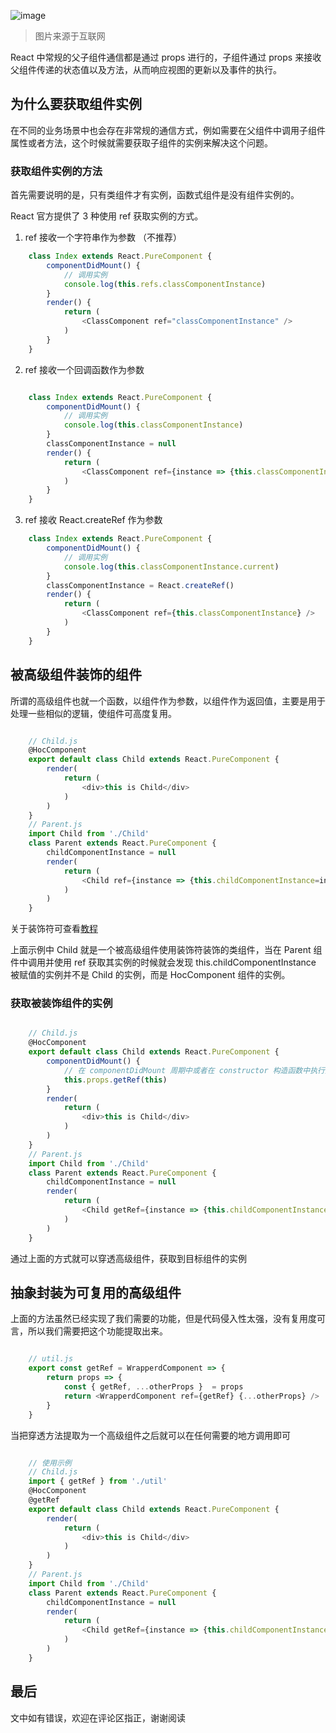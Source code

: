 ![image](https://user-gold-cdn.xitu.io/2019/5/13/16ab046534dedd67?w=2995&h=2250&f=jpeg&s=1545159)

> 图片来源于互联网

React 中常规的父子组件通信都是通过 props 进行的，子组件通过 props 来接收父组件传递的状态值以及方法，从而响应视图的更新以及事件的执行。

## 为什么要获取组件实例

在不同的业务场景中也会存在非常规的通信方式，例如需要在父组件中调用子组件属性或者方法，这个时候就需要获取子组件的实例来解决这个问题。

### 获取组件实例的方法

首先需要说明的是，只有类组件才有实例，函数式组件是没有组件实例的。

React 官方提供了 3 种使用 ref 获取实例的方式。

1. ref 接收一个字符串作为参数 （不推荐）

```js
    class Index extends React.PureComponent {
        componentDidMount() {
            // 调用实例
            console.log(this.refs.classComponentInstance)
        }
        render() {
            return (
                <ClassComponent ref="classComponentInstance" />
            )
        }
    }
```

2. ref 接收一个回调函数作为参数

```js

    class Index extends React.PureComponent {
        componentDidMount() {
            // 调用实例
            console.log(this.classComponentInstance)
        }
        classComponentInstance = null
        render() {
            return (
                <ClassComponent ref={instance => {this.classComponentInstance=instance}} />
            )
        }
    }
```

3. ref 接收 React.createRef 作为参数

```js
    class Index extends React.PureComponent {
        componentDidMount() {
            // 调用实例
            console.log(this.classComponentInstance.current)
        }
        classComponentInstance = React.createRef()
        render() {
            return (
                <ClassComponent ref={this.classComponentInstance} />
            )
        }
    }
```

## 被高级组件装饰的组件

所谓的高级组件也就一个函数，以组件作为参数，以组件作为返回值，主要是用于处理一些相似的逻辑，使组件可高度复用。

```js

    // Child.js
    @HocComponent
    export default class Child extends React.PureComponent {
        render(
            return (
                <div>this is Child</div>
            )
        )
    }
    // Parent.js
    import Child from './Child'
    class Parent extends React.PureComponent {
        childComponentInstance = null
        render(
            return (
                <Child ref={instance => {this.childComponentInstance=instance}} />
            )
        )
    }
```

关于装饰符可查看[教程](http://es6.ruanyifeng.com/?search=%E8%A3%85%E9%A5%B0%E7%AC%A6&x=0&y=0#docs/decorator)

上面示例中 Child 就是一个被高级组件使用装饰符装饰的类组件，当在 Parent 组件中调用并使用 ref 获取其实例的时候就会发现 this.childComponentInstance 被赋值的实例并不是 Child 的实例，而是 HocComponent 组件的实例。

### 获取被装饰组件的实例

```js

    // Child.js
    @HocComponent
    export default class Child extends React.PureComponent {
        componentDidMount() {
            // 在 componentDidMount 周期中或者在 constructor 构造函数中执行父组件中传递过来的 getRef 方法，将实例 this 作为参数
            this.props.getRef(this)
        }
        render(
            return (
                <div>this is Child</div>
            )
        )
    }
    // Parent.js
    import Child from './Child'
    class Parent extends React.PureComponent {
        childComponentInstance = null
        render(
            return (
                <Child getRef={instance => {this.childComponentInstance=instance}} />
            )
        )
    }

```

通过上面的方式就可以穿透高级组件，获取到目标组件的实例

## 抽象封装为可复用的高级组件

上面的方法虽然已经实现了我们需要的功能，但是代码侵入性太强，没有复用度可言，所以我们需要把这个功能提取出来。

```js

    // util.js
    export const getRef = WrapperdComponent => {
        return props => {
            const { getRef, ...otherProps }  = props
            return <WrapperdComponent ref={getRef} {...otherProps} />
        }
    }
```

当把穿透方法提取为一个高级组件之后就可以在任何需要的地方调用即可

```js

    // 使用示例
    // Child.js
    import { getRef } from './util'
    @HocComponent
    @getRef
    export default class Child extends React.PureComponent {
        render(
            return (
                <div>this is Child</div>
            )
        )
    }
    // Parent.js
    import Child from './Child'
    class Parent extends React.PureComponent {
        childComponentInstance = null
        render(
            return (
                <Child getRef={instance => {this.childComponentInstance=instance}} />
            )
        )
    }
```

## 最后

文中如有错误，欢迎在评论区指正，谢谢阅读